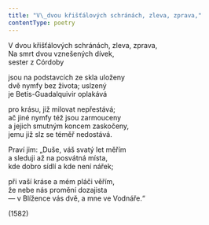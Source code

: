 ```yaml
---
title: "V\_dvou křišťálových schránách, zleva, zprava,"
contentType: poetry
---
```


<section>

V dvou křišťálových schránách, zleva, zprava,  
Na smrt dvou vznešených dívek,  
sester z Córdoby

jsou na podstavcích ze skla uloženy  
dvě nymfy bez života; uslzený  
je Betis-Guadalquivir oplakává

pro krásu, již milovat nepřestává;  
ač jiné nymfy též jsou zarmouceny  
a jejich smutným koncem zaskočeny,  
jemu již slz se téměř nedostává.

Praví jim: „Duše, váš svatý let měřím  
a sleduji až na posvátná místa,  
kde dobro sídlí a kde není nářek;

při vaší kráse a mém pláči věřím,  
že nebe nás promění dozajista  
— v Blížence vás dvě, a mne ve Vodnáře.“

(1582)

</section>
